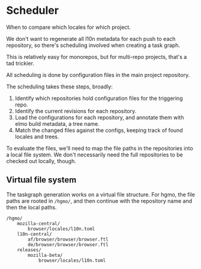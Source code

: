 # Scheduler


When to compare which locales for which project.

We don't want to regenerate all l10n metadata for each push to each
repository, so there's scheduling involved when creating a task graph.

This is relatively easy for monorepos, but for multi-repo projects, that's
a tad trickier.

All scheduling is done by configuration files in the main project repository.

The scheduling takes these steps, broadly:

1. Identify which repositories hold configuration files for the triggering repo.
2. Identify the current revisions for each repository.
3. Load the configurations for each repository, and annotate them with
   elmo build metadata, a tree name.
4. Match the changed files against the configs, keeping track of found locales
   and trees.

To evaluate the files, we'll need to map the file paths in the repositories
into a local file system. We don't necessarily need the full repositories to
be checked out locally, though.

## Virtual file system

The taskgraph generation works on a virtual file structure. For hgmo, the
file paths are rooted in `/hgmo/`, and then continue with the repository
name and then the local paths.

```
/hgmo/
    mozilla-central/
        browser/locales/l10n.toml
    l10n-central/
        af/browser/browser/browser.ftl
        de/browser/browser/browser.ftl
    releases/
        mozilla-beta/
            browser/locales/l10n.toml
```
